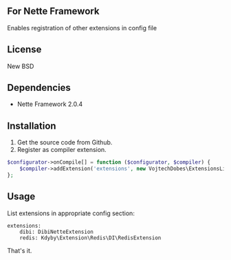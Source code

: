 ## For Nette Framework

Enables registration of other extensions in config file

## License

New BSD

## Dependencies

- Nette Framework 2.0.4

## Installation

1. Get the source code from Github.
2. Register as compiler extension.

```php
$configurator->onCompile[] = function ($configurator, $compiler) {
	$compiler->addExtension('extensions', new VojtechDobes\ExtensionsList);
};
```

## Usage

List extensions in appropriate config section:

```
extensions:
	dibi: DibiNetteExtension
	redis: Kdyby\Extension\Redis\DI\RedisExtension
```

That's it.

